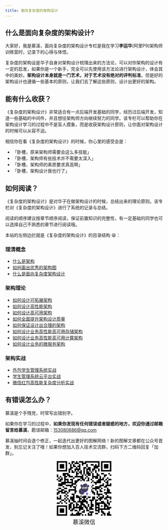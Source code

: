 ```yaml
---
title: 面向复杂度的架构设计
---
```


## 什么是面向复杂度的架构设计?

大家好，我是慕溪，面向复杂度的架构设计专栏是我在学习**李运华**(阿里P9)架构师训练营时，记录下的心得与体悟。

复杂度的架构设是华子自身对架构设计梳理出来的方法论，可以对你架构的设计有一定的启发，如果你是一个新手，完全可以先使用该方法论进行架构设计，体会其中的美妙。**架构设计本身就是一门艺术，对于艺术没有绝对的评判标准**，但是好的架构设计也遵循一些基本的原则，让我们去了解这些原则，设计出更好的架构。


##  能有什么收获？

《复杂度的架构设计》非常适合有一点后端开发基础的同学，经历过后端开发，知道一些基础的中间件，并且想往架构师方向继续努力的同学。该专栏可以帮助你在架构设计学习的过程中不是盲人摸象，而是收获架构设计原则，让你面对架构设计的时候可以从容不迫。

相信你在看《复杂度的架构设计》的时候，你心里的感受会是：

- 「卧槽，原来架构师需要会这么多技能」
- 「卧槽，架构师有些技术并不需要太深入」
- 「卧槽，架构师的素质要求真高啊」
- 「卧槽，架构设计我也行了」

## 如何阅读？

《复杂度的架构设计》是对华子在做架构设计的时候，总结出来的理论原则。该专栏对《复杂度的架构设计》进行了系统的记录与总结。

阅读的顺序建议按章节顺序阅读，保证前置知识的完整性，有一定基础的同学也可以选择自己不熟悉的章节进行阅读哦。

本站的左侧边拦就是《复杂度的架构设计》的目录结构 😆：

### 理清概念

- [什么是架构](/waiting/)
- [如何画出优秀的架构图](/waiting/)
- [什么是面向复杂度架构设计](/waiting/)

### 架构理论

- [如何设计可拓展架构](/waiting/)
- [如何设计高性能架构](/waiting/)
- [如何设计高可用架构](/waiting/)
- [如何全面提升架构设计质量](/waiting/)
- [如何保证设计出合理的架构](/waiting/)
- [如何设计业务高性能高可用存储架构](/waiting/)
- [如何设计业务高性能高可用计算架构](/waiting/)
- [如何设计业务的微服务架构](/waiting/)

### 架构实战

- [外包学生管理系统实战](/waiting/)
- [学生管理系统云平台实战](/waiting/)
- [微信红包高性能复杂度分析实战](/waiting/)


## 有错误怎么办？

慕溪是个手残党，时常写出错别字。

如果你在学习的过程中，**如果你发现有任何错误或者疑惑的地方，欢迎你通过邮箱留言给慕溪**，勘误邮箱：153080686@qq.com

慕溪抽时间会逐个修正，一起迭代出更好的图解网络！新的图解文章都在公众号首发，别忘记关注了哦！如果你想加入百人技术交流群，扫码下方二维码回复「加群」。

<center>
  <img src="/pagesidebar/muxi.jpg?raw=true" alt="drawing"  width="180px"/>
  <div style="font-size: 18px;">慕溪微信</div>
  <br/>
</center>